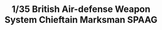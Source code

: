 ---
layout: product
title: "1/35 British Air-defense Weapon System Chieftain Marksman SPAAG"
price: "6200" 
desc: "Maketa"
img_path: "/assets/img/TAKO2039.jpg"
brand: "N/A"
available: false
special_offer: false
new: false
soon: false
cat: "010000"
subcat: "010200"
subsubcat: "0N/A"
sifra: "TAKO2039"
popular: true
---